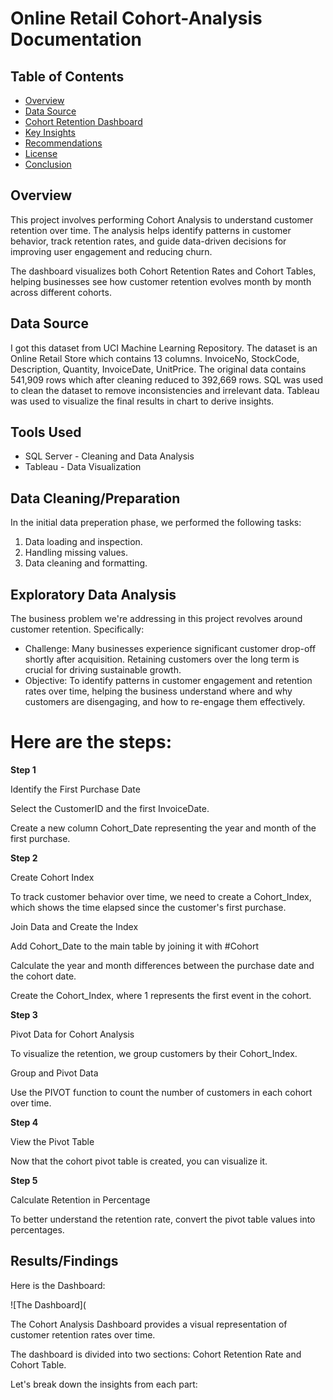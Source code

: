 # Online Retail Cohort-Analysis Documentation
## Table of Contents
- [Overview](#Overview)
- [Data Source](#data-source)
- [Cohort Retention Dashboard](#cohort-retention-dashboard)
- [Key Insights](#key-insights)
- [Recommendations](#recommendations)
- [License](#license)
- [Conclusion](#conclusion)
## Overview
This project involves performing Cohort Analysis to understand customer retention over time. The analysis helps identify patterns in customer behavior, track retention rates, and guide data-driven decisions for improving user engagement and reducing churn.

The dashboard visualizes both Cohort Retention Rates and Cohort Tables, helping businesses see how customer retention evolves month by month across different cohorts.
## Data Source
I got this dataset from UCI Machine Learning Repository. The dataset is an Online Retail Store which contains 13 columns. InvoiceNo, StockCode, Description, Quantity, InvoiceDate, UnitPrice. The original data contains 541,909 rows which after cleaning reduced to 392,669 rows. SQL was used to clean the dataset to remove inconsistencies and irrelevant data. Tableau was used to visualize the final results in chart to derive insights.
## Tools Used
- SQL Server - Cleaning and Data Analysis
- Tableau - Data Visualization
## Data Cleaning/Preparation
In the initial data preperation phase, we performed the following tasks:
1. Data loading and inspection.
2. Handling missing values.
3. Data cleaning and formatting.
## Exploratory Data Analysis
The business problem we're addressing in this project revolves around customer retention. 
Specifically:
- Challenge: Many businesses experience significant customer drop-off shortly after acquisition. Retaining customers over the long term is crucial for driving sustainable growth.
- Objective: To identify patterns in customer engagement and retention rates over time, helping the business understand where and why customers are disengaging, and how to re-engage them effectively.
  
# Here are the steps:
**Step 1**
  
Identify the First Purchase Date

Select the CustomerID and the first InvoiceDate.

Create a new column Cohort_Date representing the year and month of the first purchase.

**Step 2**
  
Create Cohort Index

To track customer behavior over time, we need to create a Cohort_Index, which shows the time elapsed since the customer's first purchase.

Join Data and Create the Index

Add Cohort_Date to the main table by joining it with #Cohort

Calculate the year and month differences between the purchase date and the cohort date.

Create the Cohort_Index,  where 1 represents the first event in the cohort.

**Step 3**

Pivot Data for Cohort Analysis

To visualize the retention, we group customers by their Cohort_Index.

Group and Pivot Data

Use the PIVOT function to count the number of customers in each cohort over time.

**Step 4**

View the Pivot Table

Now that the cohort pivot table is created, you can visualize it.

**Step 5**

Calculate Retention in Percentage

To better understand the retention rate, convert the pivot table values into percentages.

## Results/Findings

Here is the Dashboard: 

![The Dashboard](

The Cohort Analysis Dashboard provides a visual representation of customer retention rates over time.

The dashboard is divided into two sections: Cohort Retention Rate and Cohort Table.

Let's break down the insights from each part:



